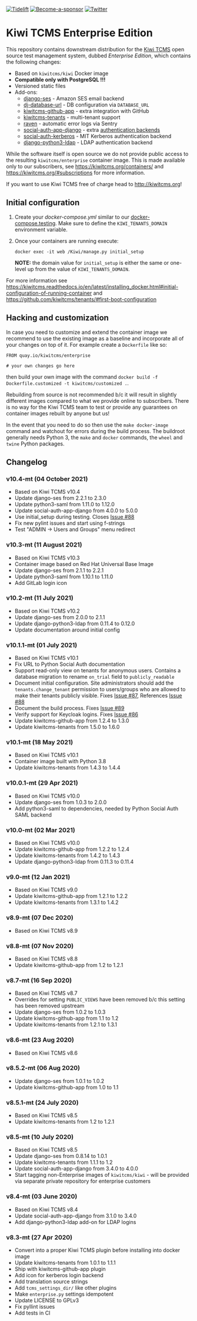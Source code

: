 [![Tidelift](https://tidelift.com/badges/package/pypi/kiwitcms)](https://tidelift.com/subscription/pkg/pypi-kiwitcms?utm_source=pypi-kiwitcms&utm_medium=github&utm_campaign=enterprise)
[![Become-a-sponsor](https://opencollective.com/kiwitcms/tiers/sponsor/badge.svg?label=sponsors&color=brightgreen)](https://opencollective.com/kiwitcms#contributors)
[![Twitter](https://img.shields.io/twitter/follow/KiwiTCMS.svg)](https://twitter.com/KiwiTCMS)


Kiwi TCMS Enterprise Edition
============================

This repository contains downstream distribution for the
[Kiwi TCMS](http://kiwitcms.org) open source test management
system, dubbed *Enterprise Edition*, which contains the following changes:

* Based on `kiwitcms/kiwi` Docker image
* **Compatible only with PostgreSQL !!!**
* Versioned static files
* Add-ons:
  - [django-ses](https://github.com/django-ses/django-ses) - Amazon SES email backend
  - [dj-database-url](https://github.com/jacobian/dj-database-url) - DB configuration
    via `DATABASE_URL`
  - [kiwitcms-github-app](https://github.com/kiwitcms/github-app/) - extra integration
    with GitHub
  - [kiwitcms-tenants](https://github.com/kiwitcms/tenants/) - multi-tenant support
  - [raven](https://github.com/getsentry/raven-python) - automatic error logs via Sentry
  - [social-auth-app-django](https://github.com/python-social-auth/social-app-django) -
    extra [authentication backends](http://python-social-auth.readthedocs.io/en/latest/backends/index.html#supported-backends)
  - [social-auth-kerberos](https://github.com/kiwitcms/python-social-auth-kerberos/) -
    MIT Kerberos authentication backend
  - [django-python3-ldap](https://github.com/etianen/django-python3-ldap) -
    LDAP authentication backend


While the software itself is open source we do not provide public
access to the resulting `kiwitcms/enterprise` container image.
This is made available only to our subscribers, see https://kiwitcms.org/containers/
and https://kiwitcms.org/#subscriptions for more information.

If you want to use Kiwi TCMS free of charge head to http://kiwitcms.org!


Initial configuration
---------------------

1. Create your *docker-compose.yml* similar to our
   [docker-compose.testing](https://github.com/kiwitcms/enterprise/blob/master/docker-compose.testing).
   Make sure to define the `KIWI_TENANTS_DOMAIN` environment variable.
2. Once your containers are running execute:

    ```
    docker exec -it web /Kiwi/manage.py initial_setup
    ```

   **NOTE:** the domain value for `initial_setup` is either the same or one-level up from
   the value of `KIWI_TENANTS_DOMAIN`.

For more information see
https://kiwitcms.readthedocs.io/en/latest/installing_docker.html#initial-configuration-of-running-container
and https://github.com/kiwitcms/tenants/#first-boot-configuration


Hacking and customization
-------------------------

In case you need to customize and extend the container image we recommend to use the
existing image as a baseline and incorporate all of your changes on top of it. For example
create a `Dockerfile` like so:

```
FROM quay.io/kiwitcms/enterprise

# your own changes go here
```

then build your own image with the command
`docker build -f Dockerfile.customized -t kiwitcms/customized .`.


Rebuilding from source is not recommended b/c it will result in slightly different images
compared to what we provide online to subscribers. There is no way for the Kiwi TCMS team
to test or provide any guarantees on container images rebuilt by anyone but us!

In the event that you need to do so then use the `make docker-image` command and watchout
for errors during the build process. The buildroot generally needs Python 3,
the `make` and `docker` commands, the `wheel` and `twine` Python packages.


Changelog
---------

### v10.4-mt (04 October 2021)

- Based on Kiwi TCMS v10.4
- Update django-ses from 2.2.1 to 2.3.0
- Update python3-saml from 1.11.0 to 1.12.0
- Update social-auth-app-django from 4.0.0 to 5.0.0
- Use initial_setup during testing. Closes
  [Issue #88](https://github.com/kiwitcms/enterprise/issues/88)
- Fix new pylint issues and start using f-strings
- Test "ADMIN -> Users and Groups" menu redirect


### v10.3-mt (11 August 2021)

- Based on Kiwi TCMS v10.3
- Container image based on Red Hat Universal Base Image
- Update django-ses from 2.1.1 to 2.2.1
- Update python3-saml from 1.10.1 to 1.11.0
- Add GitLab login icon


### v10.2-mt (11 July 2021)

- Based on Kiwi TCMS v10.2
- Update django-ses from 2.0.0 to 2.1.1
- Update django-python3-ldap from 0.11.4 to 0.12.0
- Update documentation around initial config


### v10.1.1-mt (01 July 2021)

- Based on Kiwi TCMS v10.1
- Fix URL to Python Social Auth documentation
- Support read-only view on tenants for anonymous users. Contains a
  database migration to rename `on_trial` field to `publicly_readable`
- Document initial configuration. Site administrators should add the
  `tenants.change_tenant` permission to users/groups who are allowed
  to make their tenants publicly visible. Fixes
  [Issue #87](https://github.com/kiwitcms/enterprise/issues/87),
  References
  [Issue #88](https://github.com/kiwitcms/enterprise/issues/88)
- Document the build process. Fixes
  [Issue #89](https://github.com/kiwitcms/enterprise/issues/89)
- Verify support for Keycloak logins. Fixes
  [Issue #86](https://github.com/kiwitcms/enterprise/issues/86)
- Update kiwitcms-github-app from 1.2.4 to 1.3.0
- Update kiwitcms-tenants from 1.5.0 to 1.6.0


### v10.1-mt (18 May 2021)

- Based on Kiwi TCMS v10.1
- Container image built with Python 3.8
- Update kiwitcms-tenants from 1.4.3 to 1.4.4


### v10.0.1-mt (29 Apr 2021)

- Based on Kiwi TCMS v10.0
- Update django-ses from 1.0.3 to 2.0.0
- Add python3-saml to dependencies, needed by Python Social Auth SAML backend


### v10.0-mt (02 Mar 2021)

- Based on Kiwi TCMS v10.0
- Update kiwitcms-github-app from 1.2.2 to 1.2.4
- Update kiwitcms-tenants from 1.4.2 to 1.4.3
- Update django-python3-ldap from 0.11.3 to 0.11.4


### v9.0-mt (12 Jan 2021)

- Based on Kiwi TCMS v9.0
- Update kiwitcms-github-app from 1.2.1 to 1.2.2
- Update kiwitcms-tenants from 1.3.1 to 1.4.2


### v8.9-mt (07 Dec 2020)

- Based on Kiwi TCMS v8.9


### v8.8-mt (07 Nov 2020)

- Based on Kiwi TCMS v8.8
- Update kiwitcms-github-app from 1.2 to 1.2.1


### v8.7-mt (16 Sep 2020)

- Based on Kiwi TCMS v8.7
- Overrides for setting ``PUBLIC_VIEWS`` have been removed b/c this
  setting has been removed upstream
- Update django-ses from 1.0.2 to 1.0.3
- Update kiwitcms-github-app from 1.1 to 1.2
- Update kiwitcms-tenants from 1.2.1 to 1.3.1


### v8.6-mt (23 Aug 2020)

- Based on Kiwi TCMS v8.6


### v8.5.2-mt (06 Aug 2020)

- Update django-ses from 1.0.1 to 1.0.2
- Update kiwitcms-github-app from 1.0 to 1.1


### v8.5.1-mt (24 July 2020)

- Based on Kiwi TCMS v8.5
- Update kiwitcms-tenants from 1.2 to 1.2.1


### v8.5-mt (10 July 2020)

- Based on Kiwi TCMS v8.5
- Update django-ses from 0.8.14 to 1.0.1
- Update kiwitcms-tenants from 1.1.1 to 1.2
- Update social-auth-app-django from 3.4.0 to 4.0.0
- Start tagging non-Enterprise images of `kiwitcms/kiwi` - will be provided
  via separate private repository for enterprise customers


### v8.4-mt (03 June 2020)

- Based on Kiwi TCMS v8.4
- Update social-auth-app-django from 3.1.0 to 3.4.0
- Add django-python3-ldap add-on for LDAP logins


### v8.3-mt (27 Apr 2020)

- Convert into a proper Kiwi TCMS plugin before installing into docker image
- Update kiwitcms-tenants from 1.0.1 to 1.1.1
- Ship with kiwitcms-github-app plugin
- Add icon for kerberos login backend
- Add translation source strings
- Add ``tcms_settings_dir/`` like other plugins
- Make `enterprise.py` settings idempotent
- Update LICENSE to GPLv3
- Fix pyllint issues
- Add tests in CI
